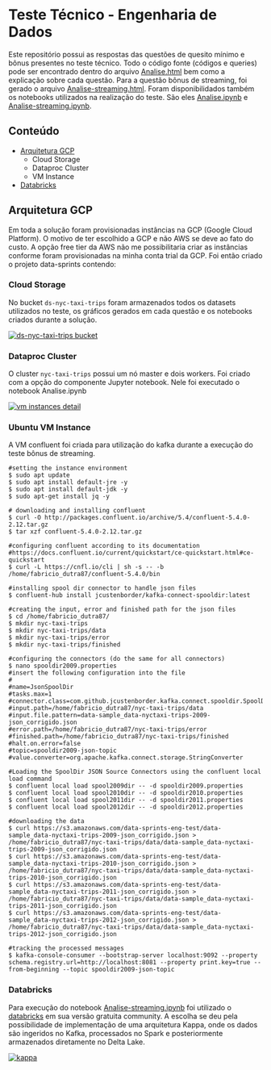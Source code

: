 # Teste Técnico - Engenharia de Dados

Este repositório possui as respostas das questões de quesito mínimo e bônus presentes no teste técnico. Todo o código fonte (códigos e queries) pode ser encontrado dentro do arquivo [Analise.html](https://github.com/fabdutra/ds-dataengineer-test/blob/master/Analise.html) bem como a explicação sobre cada questão. Para a questão bônus de streaming, foi gerado o arquivo [Analise-streaming.html](https://github.com/fabdutra/ds-dataengineer-test/blob/master/Analise-streaming.html). Foram disponibilidados também os notebooks utilizados na realização do teste. São eles [Analise.ipynb](https://github.com/fabdutra/ds-dataengineer-test/blob/master/notebooks/Analise.ipynb) e [Analise-streaming.ipynb](https://github.com/fabdutra/ds-dataengineer-test/blob/master/notebooks/Analise-streaming.ipynb).

## Conteúdo

- [Arquitetura GCP](#Arquitetura)
    - Cloud Storage
    - Dataproc Cluster
    - VM Instance
- [Databricks](#Databricks)

## Arquitetura GCP

Em toda a solução foram provisionadas instâncias na GCP (Google Cloud Platform). O motivo de ter escolhido a GCP e não AWS se deve ao fato do custo. A opção free tier da AWS não me possibilitaria criar as instâncias conforme foram provisionadas na minha conta trial da GCP. Foi então criado o projeto data-sprints contendo:

### Cloud Storage
No bucket `ds-nyc-taxi-trips` foram armazenados todos os datasets utilizados no teste, os gráficos gerados em cada questão e os notebooks criados durante a solução.


[![ds-nyc-taxi-trips bucket](https://storage.googleapis.com/public-data-engineering/bucket-details.png)]()

### Dataproc Cluster
O cluster `nyc-taxi-trips` possui um nó master e dois workers. Foi criado com a opção do componente Jupyter notebook. Nele foi executado o notebook Analise.ipynb

[![vm instances detail](https://storage.googleapis.com/public-data-engineering/VM-instances-details.png)]()

### Ubuntu VM Instance
A VM confluent foi criada para utilização do kafka durante a execução do teste bônus de streaming.

```shell
#setting the instance environment
$ sudo apt update
$ sudo apt install default-jre -y
$ sudo apt install default-jdk -y
$ sudo apt-get install jq -y

# downloading and installing confluent
$ curl -O http://packages.confluent.io/archive/5.4/confluent-5.4.0-2.12.tar.gz
$ tar xzf confluent-5.4.0-2.12.tar.gz

#configuring confluent according to its documentation
#https://docs.confluent.io/current/quickstart/ce-quickstart.html#ce-quickstart
$ curl -L https://cnfl.io/cli | sh -s -- -b /home/fabricio_dutra87/confluent-5.4.0/bin

#installing spool dir connector to handle json files
$ confluent-hub install jcustenborder/kafka-connect-spooldir:latest

#creating the input, error and finished path for the json files
$ cd /home/fabricio_dutra87/
$ mkdir nyc-taxi-trips
$ mkdir nyc-taxi-trips/data
$ mkdir nyc-taxi-trips/error
$ mkdir nyc-taxi-trips/finished

#configuring the connectors (do the same for all connectors)
$ nano spooldir2009.properties
#insert the following configuration into the file
#
#name=JsonSpoolDir
#tasks.max=1
#connector.class=com.github.jcustenborder.kafka.connect.spooldir.SpoolDirSchemaLessJsonSourceConnector
#input.path=/home/fabricio_dutra87/nyc-taxi-trips/data
#input.file.pattern=data-sample_data-nyctaxi-trips-2009-json_corrigido.json
#error.path=/home/fabricio_dutra87/nyc-taxi-trips/error
#finished.path=/home/fabricio_dutra87/nyc-taxi-trips/finished
#halt.on.error=false
#topic=spooldir2009-json-topic
#value.converter=org.apache.kafka.connect.storage.StringConverter

#Loading the SpoolDir JSON Source Connectors using the confluent local load command
$ confluent local load spool2009dir -- -d spooldir2009.properties
$ confluent local load spool2010dir -- -d spooldir2010.properties
$ confluent local load spool2011dir -- -d spooldir2011.properties
$ confluent local load spool2012dir -- -d spooldir2012.properties

#downloading the data
$ curl https://s3.amazonaws.com/data-sprints-eng-test/data-sample_data-nyctaxi-trips-2009-json_corrigido.json > /home/fabricio_dutra87/nyc-taxi-trips/data/data-sample_data-nyctaxi-trips-2009-json_corrigido.json
$ curl https://s3.amazonaws.com/data-sprints-eng-test/data-sample_data-nyctaxi-trips-2010-json_corrigido.json > /home/fabricio_dutra87/nyc-taxi-trips/data/data-sample_data-nyctaxi-trips-2010-json_corrigido.json
$ curl https://s3.amazonaws.com/data-sprints-eng-test/data-sample_data-nyctaxi-trips-2011-json_corrigido.json > /home/fabricio_dutra87/nyc-taxi-trips/data/data-sample_data-nyctaxi-trips-2011-json_corrigido.json
$ curl https://s3.amazonaws.com/data-sprints-eng-test/data-sample_data-nyctaxi-trips-2012-json_corrigido.json > /home/fabricio_dutra87/nyc-taxi-trips/data/data-sample_data-nyctaxi-trips-2012-json_corrigido.json

#tracking the processed messages
$ kafka-console-consumer --bootstrap-server localhost:9092 --property schema.registry.url=http://localhost:8081 --property print.key=true --from-beginning --topic spooldir2009-json-topic
```


### Databricks
Para execução do notebook [Analise-streaming.ipynb](https://github.com/fabdutra/ds-dataengineer-test/blob/master/notebooks/Analise-streaming.ipynb) foi utilizado o [databricks](https://community.cloud.databricks.com/ "Databricks Community's Homepage") em sua versão gratuita community. A escolha se deu pela possibilidade de implementação de uma arquitetura Kappa, onde os dados são ingeridos no Kafka, processados no Spark e posteriormente armazenados diretamente no Delta Lake.

[![kappa](https://storage.googleapis.com/public-data-engineering/kappa.png)]()
